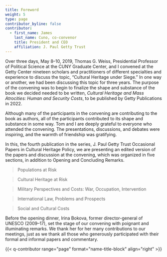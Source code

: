```yaml
---
title: Foreword
weight: 5
type: page
contributor_byline: false
contributor:
  - first_name: James
    last_name: Cuno, co-convenor
    title: President and CEO
    affiliation: J. Paul Getty Trust
---
```


Over three days, May 8–10, 2019, Thomas G. Weiss, Presidential Professor of Political Science at the CUNY Graduate Center, and I convened at the Getty Center nineteen scholars and practitioners of different specialties and experience to discuss the topic, “Cultural Heritage under Siege.” In one way or another, we had been discussing this topic for three years. The purpose of the convening was to begin to finalize the shape and substance of the book we decided needed to be written, *Cultural Heritage and Mass Atrocities: Human and Security Costs*, to be published by Getty Publications in 2022.

Although many of the participants in the convening are contributing to the book as authors, all of the participants contributed to its shape and substance in some way. Tom and I are deeply grateful to everyone who attended the convening. The presentations, discussions, and debates were inspiring, and the warmth of friendship was gratifying.

In this, the fourth publication in the series, J. Paul Getty Trust Occasional Papers in Cultural Heritage Policy, we are presenting an edited version of the papers and discussion at the convening, which was organized in five sections, in addition to Opening and Concluding Remarks.

> Populations at Risk

> Cultural Heritage at Risk

> Military Perspectives and Costs: War, Occupation, Intervention

> International Law, Problems and Prospects

> Social and Cultural Costs

Before the opening dinner, Irina Bokova, former director-general of UNESCO (2009–17), set the stage of our convening with poignant and illuminating remarks. We thank her for her many contributions to our meetings, just as we thank all those who generously participated with their formal and informal papers and commentary.

{{< q-contributor range="page" format="name-title-block" align="right" >}}
